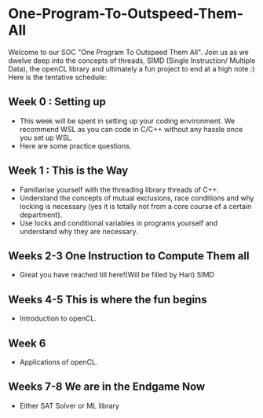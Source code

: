 # One-Program-To-Outspeed-Them-All
Welcome to our SOC "One Program To Outspeed Them All". Join us as we dwelve deep into the concepts of threads, SIMD (Single Instruction/ Multiple Data), the openCL library and ultimately a fun project to end at a high note :)
Here is the tentative schedule:

## Week 0 : Setting up
- This week will be spent in setting up your coding environment. We recommend WSL as you can code in C/C++ without any hassle once you set up WSL.
- Here are some practice questions. 
## Week 1 : This is the Way
- Familiarise yourself with the threading library threads of C++.
- Understand the concepts of mutual exclusions, race conditions and why locking is necessary (yes it is totally not from a core course of a certain department).
- Use locks and conditional variables in programs yourself and understand why they are necessary.
## Weeks 2-3 One Instruction to Compute Them all 
- Great you have reached till here!(Will be filled by Hari) SIMD

## Weeks 4-5 This is where the fun begins
- Introduction to openCL.
## Week 6
- Applications of openCL.
## Weeks 7-8 We are in the Endgame Now
- Either SAT Solver or ML library 

